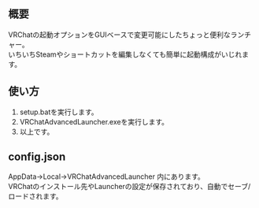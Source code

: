 ## 概要
VRChatの起動オプションをGUIベースで変更可能にしたちょっと便利なランチャー。  
いちいちSteamやショートカットを編集しなくても簡単に起動構成がいじれます。  

## 使い方
1. setup.batを実行します。
2. VRChatAdvancedLauncher.exeを実行します。
3. 以上です。

## config.json
AppData->Local->VRChatAdvancedLauncher 内にあります。  
VRChatのインストール先やLauncherの設定が保存されており、自動でセーブ/ロードされます。